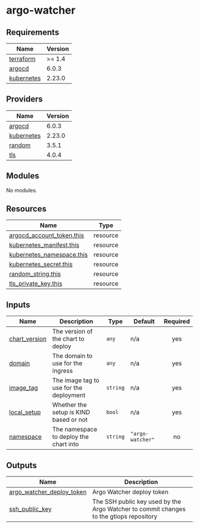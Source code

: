# argo-watcher

<!-- BEGINNING OF PRE-COMMIT-TERRAFORM DOCS HOOK -->
## Requirements

| Name | Version |
|------|---------|
| <a name="requirement_terraform"></a> [terraform](#requirement\_terraform) | >= 1.4 |
| <a name="requirement_argocd"></a> [argocd](#requirement\_argocd) | 6.0.3 |
| <a name="requirement_kubernetes"></a> [kubernetes](#requirement\_kubernetes) | 2.23.0 |

## Providers

| Name | Version |
|------|---------|
| <a name="provider_argocd"></a> [argocd](#provider\_argocd) | 6.0.3 |
| <a name="provider_kubernetes"></a> [kubernetes](#provider\_kubernetes) | 2.23.0 |
| <a name="provider_random"></a> [random](#provider\_random) | 3.5.1 |
| <a name="provider_tls"></a> [tls](#provider\_tls) | 4.0.4 |

## Modules

No modules.

## Resources

| Name | Type |
|------|------|
| [argocd_account_token.this](https://registry.terraform.io/providers/oboukili/argocd/6.0.3/docs/resources/account_token) | resource |
| [kubernetes_manifest.this](https://registry.terraform.io/providers/hashicorp/kubernetes/2.23.0/docs/resources/manifest) | resource |
| [kubernetes_namespace.this](https://registry.terraform.io/providers/hashicorp/kubernetes/2.23.0/docs/resources/namespace) | resource |
| [kubernetes_secret.this](https://registry.terraform.io/providers/hashicorp/kubernetes/2.23.0/docs/resources/secret) | resource |
| [random_string.this](https://registry.terraform.io/providers/hashicorp/random/latest/docs/resources/string) | resource |
| [tls_private_key.this](https://registry.terraform.io/providers/hashicorp/tls/latest/docs/resources/private_key) | resource |

## Inputs

| Name | Description | Type | Default | Required |
|------|-------------|------|---------|:--------:|
| <a name="input_chart_version"></a> [chart\_version](#input\_chart\_version) | The version of the chart to deploy | `any` | n/a | yes |
| <a name="input_domain"></a> [domain](#input\_domain) | The domain to use for the ingress | `any` | n/a | yes |
| <a name="input_image_tag"></a> [image\_tag](#input\_image\_tag) | The image tag to use for the deployment | `string` | n/a | yes |
| <a name="input_local_setup"></a> [local\_setup](#input\_local\_setup) | Whether the setup is KIND based or not | `bool` | n/a | yes |
| <a name="input_namespace"></a> [namespace](#input\_namespace) | The namespace to deploy the chart into | `string` | `"argo-watcher"` | no |

## Outputs

| Name | Description |
|------|-------------|
| <a name="output_argo_watcher_deploy_token"></a> [argo\_watcher\_deploy\_token](#output\_argo\_watcher\_deploy\_token) | Argo Watcher deploy token |
| <a name="output_ssh_public_key"></a> [ssh\_public\_key](#output\_ssh\_public\_key) | The SSH public key used by the Argo Watcher to commit changes to the gtiops repository |
<!-- END OF PRE-COMMIT-TERRAFORM DOCS HOOK -->
